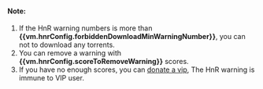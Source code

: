 #### Note:
1. If the HnR warning numbers is more than __{{vm.hnrConfig.forbiddenDownloadMinWarningNumber}}__, you can not to download any torrents.
1. You can remove a warning with __{{vm.hnrConfig.scoreToRemoveWarning}}__ scores.
1. If you have no enough scores, you can [donate a vip](/vip), The HnR warning is immune to VIP user.